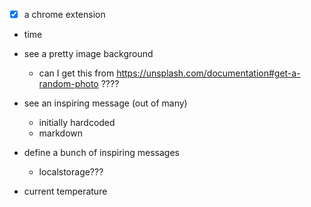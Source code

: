 - [x] a chrome extension

- time

- see a pretty image background
  - can I get this from https://unsplash.com/documentation#get-a-random-photo ????
- see an inspiring message (out of many)
  - initially hardcoded
  - markdown
- define a bunch of inspiring messages

  - localstorage???

- current temperature
